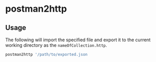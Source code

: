 # postman2http

## Usage

The following will import the specified file and export it to the current working directory as the `nameOfCollection.http`.

``` sh
postman2http '/path/to/exported.json
```